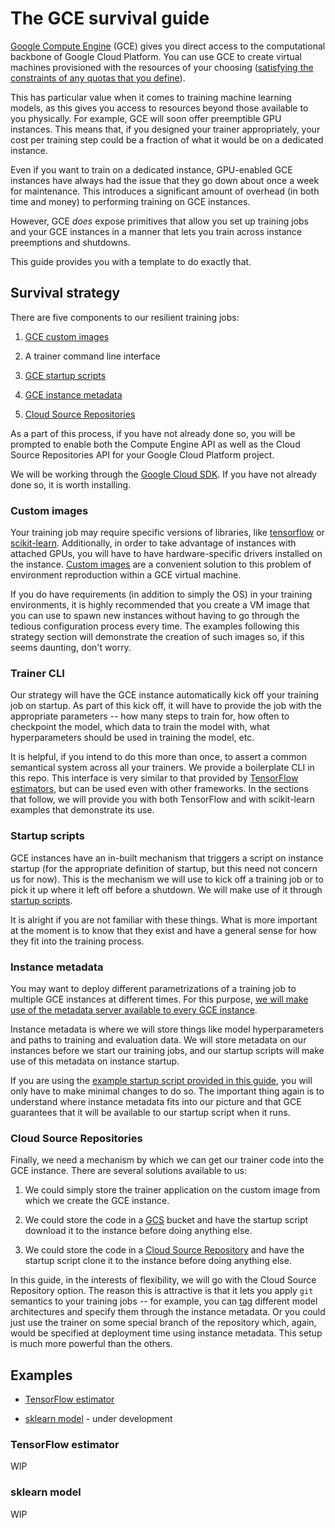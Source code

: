 # The GCE survival guide

[Google Compute Engine](https://cloud.google.com/compute/docs/) (GCE) gives you direct access to the computational backbone of Google Cloud Platform. You can use GCE to create virtual machines provisioned with the resources of your choosing ([satisfying the constraints of any quotas that you define](https://cloud.google.com/compute/quotas)).

This has particular value when it comes to training machine learning models, as this gives you access to resources beyond those available to you physically. For example, GCE will soon offer preemptible GPU instances. This means that, if you designed your trainer appropriately, your cost per training step could be a fraction of what it would be on a dedicated instance.

Even if you want to train on a dedicated instance, GPU-enabled GCE instances have always had the issue that they go down about once a week for maintenance. This introduces a significant amount of overhead (in both time and money) to performing training on GCE instances.

However, GCE *does* expose primitives that allow you set up training jobs and your GCE instances in a manner that lets you train across instance preemptions and shutdowns.

This guide provides you with a template to do exactly that.


## Survival strategy

There are five components to our resilient training jobs:

1. [GCE custom images](https://cloud.google.com/compute/docs/images#custom_images)

1. A trainer command line interface

1. [GCE startup scripts](https://cloud.google.com/compute/docs/startupscript)

1. [GCE instance metadata](https://cloud.google.com/compute/docs/storing-retrieving-metadata)

1. [Cloud Source Repositories](https://cloud.google.com/source-repositories/)


As a part of this process, if you have not already done so, you will be prompted to enable both the Compute Engine API as well as the Cloud Source Repositories API for your Google Cloud Platform project.

We will be working through the [Google Cloud SDK](https://cloud.google.com/sdk/). If you have not already done so, it is worth installing.


### Custom images

Your training job may require specific versions of libraries, like [tensorflow](https://www.tensorflow.org/) or [scikit-learn](http://scikit-learn.org). Additionally, in order to take advantage of instances with attached GPUs, you will have to have hardware-specific drivers installed on the instance. [Custom images](https://cloud.google.com/compute/docs/images#custom_images) are a convenient solution to this problem of environment reproduction within a GCE virtual machine.

If you do have requirements (in addition to simply the OS) in your training environments, it is highly recommended that you create a VM image that you can use to spawn new instances without having to go through the tedious configuration process every time. The examples following this strategy section will demonstrate the creation of such images so, if this seems daunting, don't worry.


### Trainer CLI

Our strategy will have the GCE instance automatically kick off your training job on startup. As part of this kick off, it will have to provide the job with the appropriate parameters -- how many steps to train for, how often to checkpoint the model, which data to train the model with, what hyperparameters should be used in training the model, etc.

It is helpful, if you intend to do this more than once, to assert a common semantical system across all your trainers. We provide a boilerplate CLI in this repo. This interface is very similar to that provided by [TensorFlow estimators](https://www.tensorflow.org/programmers_guide/estimators), but can be used even with other frameworks. In the sections that follow, we will provide you with both TensorFlow and with scikit-learn examples that demonstrate its use.


### Startup scripts

GCE instances have an in-built mechanism that triggers a script on instance startup (for the appropriate definition of startup, but this need not concern us for now). This is the mechanism we will use to kick off a training job or to pick it up where it left off before a shutdown. We will make use of it through [startup scripts](https://cloud.google.com/compute/docs/startupscript#troubleshooting).

It is alright if you are not familiar with these things. What is more important at the moment is to know that they exist and have a general sense for how they fit into the training process.


### Instance metadata

You may want to deploy different parametrizations of a training job to multiple GCE instances at different times. For this purpose, [we will make use of the metadata server available to every GCE instance](https://cloud.google.com/compute/docs/storing-retrieving-metadata#custom).

Instance metadata is where we will store things like model hyperparameters and paths to training and evaluation data. We will store metadata on our instances before we start our training jobs, and our startup scripts will make use of this metadata on instance startup.

If you are using the [example startup script provided in this guide](./gce/startup.sh), you will only have to make minimal changes to do so. The important thing again is to understand where instance metadata fits into our picture and that GCE guarantees that it will be available to our startup script when it runs.


### Cloud Source Repositories

Finally, we need a mechanism by which we can get our trainer code into the GCE instance. There are several solutions available to us:

1. We could simply store the trainer application on the custom image from which we create the GCE instance.

1. We could store the code in a [GCS](https://cloud.google.com/storage/) bucket and have the startup script download it to the instance before doing anything else.

1. We could store the code in a [Cloud Source Repository](https://cloud.google.com/source-repositories/) and have the startup script clone it to the instance before doing anything else.

In this guide, in the interests of flexibility, we will go with the Cloud Source Repository option. The reason this is attractive is that it lets you apply `git` semantics to your training jobs -- for example, you can [tag](https://git-scm.com/book/en/v2/Git-Basics-Tagging) different model architectures and specify them through the instance metadata. Or you could just use the trainer on some special branch of the repository which, again, would be specified at deployment time using instance metadata. This setup is much more powerful than the others.


## Examples

+ [TensorFlow estimator](#TensorFlow-estimator)

+ [sklearn model](#sklearn-model) - under development


### TensorFlow estimator

WIP


### sklearn model

WIP
